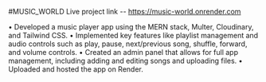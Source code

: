 #MUSIC_WORLD
Live project link -- https://music-world.onrender.com

• Developed a music player app using the MERN stack, Multer, Cloudinary, and Tailwind CSS.
• Implemented key features like playlist management and audio controls such as play, pause, next/previous song, shuffle,
forward, and volume controls.
• Created an admin panel that allows for full app management, including adding and editing songs and uploading files.
• Uploaded and hosted the app on Render.
